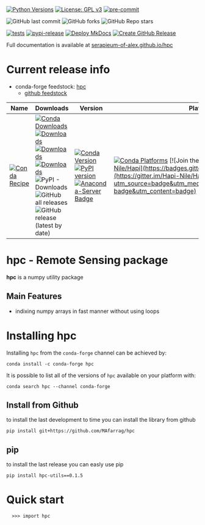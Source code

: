 [![Python Versions](https://img.shields.io/pypi/pyversions/hpc.png)](https://img.shields.io/pypi/pyversions/hpc)
[![License: GPL v3](https://img.shields.io/badge/License-GPLv3-blue.svg)](https://www.gnu.org/licenses/gpl-3.0)
[![pre-commit](https://img.shields.io/badge/pre--commit-enabled-brightgreen?logo=pre-commit&logoColor=white)](https://github.com/pre-commit/pre-commit)



![GitHub last commit](https://img.shields.io/github/last-commit/Serapieum-of-alex/hpc)
![GitHub forks](https://img.shields.io/github/forks/Serapieum-of-alex/hpc?style=social)
![GitHub Repo stars](https://img.shields.io/github/stars/Serapieum-of-alex/hpc?style=social)


[![tests](https://github.com/Serapieum-of-alex/hpc/actions/workflows/tests.yml/badge.svg)](https://github.com/Serapieum-of-alex/hpc/actions/workflows/tests.yml)
[![pypi-release](https://github.com/Serapieum-of-alex/hpc/actions/workflows/pypi-release.yml/badge.svg)](https://github.com/Serapieum-of-alex/hpc/actions/workflows/pypi-release.yml)
[![Deploy MkDocs](https://github.com/Serapieum-of-alex/hpc/actions/workflows/github-pages-mkdocs.yml/badge.svg)](https://github.com/Serapieum-of-alex/hpc/actions/workflows/github-pages-mkdocs.yml)
[![Create GitHub Release](https://github.com/Serapieum-of-alex/hpc/actions/workflows/create-release.yml/badge.svg)](https://github.com/Serapieum-of-alex/hpc/actions/workflows/create-release.yml)

Full documentation is available at [serapieum-of-alex.github.io/hpc](https://serapieum-of-alex.github.io/hpc//)

Current release info
====================
- conda-forge feedstock: [hpc](https://anaconda.org/conda-forge/hpc)
  - [github feedstock](https://github.com/conda-forge/hpc-feedstock)

| Name | Downloads                                                                                                                                                                                                                                                                                                                                                                                                                                                                                                                                                                                                                                                                            | Version | Platforms |
| --- |--------------------------------------------------------------------------------------------------------------------------------------------------------------------------------------------------------------------------------------------------------------------------------------------------------------------------------------------------------------------------------------------------------------------------------------------------------------------------------------------------------------------------------------------------------------------------------------------------------------------------------------------------------------------------------------| --- | --- |
| [![Conda Recipe](https://img.shields.io/badge/recipe-hpc-green.svg)](https://anaconda.org/conda-forge/hpc) | [![Conda Downloads](https://img.shields.io/conda/dn/conda-forge/hpc.svg)](https://anaconda.org/conda-forge/hpc) [![Downloads](https://pepy.tech/badge/hpc-utils)](https://pepy.tech/project/hpc) [![Downloads](https://pepy.tech/badge/hpc-utils/month)](https://pepy.tech/project/hpc)  [![Downloads](https://pepy.tech/badge/hpc-utils/week)](https://pepy.tech/project/hpc)  ![PyPI - Downloads](https://img.shields.io/pypi/dd/hpc-utils?color=blue&style=flat-square) ![GitHub all releases](https://img.shields.io/github/downloads/Serapieum-of-alex/hpc/total) ![GitHub release (latest by date)](https://img.shields.io/github/downloads/Serapieum-of-alex/hpc/0.1.4/total) | [![Conda Version](https://img.shields.io/conda/vn/conda-forge/hpc.svg)](https://anaconda.org/conda-forge/hpc) [![PyPI version](https://badge.fury.io/py/hpc.svg)](https://badge.fury.io/py/hpc) [![Anaconda-Server Badge](https://anaconda.org/conda-forge/hpc/badges/version.svg)](https://anaconda.org/conda-forge/hpc) | [![Conda Platforms](https://img.shields.io/conda/pn/conda-forge/hpc.svg)](https://anaconda.org/conda-forge/hpc) [![Join the chat at https://gitter.im/Hapi-Nile/Hapi](https://badges.gitter.im/Hapi-Nile/Hapi.svg)](https://gitter.im/Hapi-Nile/Hapi?utm_source=badge&utm_medium=badge&utm_campaign=pr-badge&utm_content=badge) |

hpc - Remote Sensing package
=====================================================================
**hpc** is a numpy utility package

Main Features
-------------
  - indixing numpy arrays in fast manner without using loops


Installing hpc
===============

Installing `hpc` from the `conda-forge` channel can be achieved by:

```
conda install -c conda-forge hpc
```

It is possible to list all of the versions of `hpc` available on your platform with:

```
conda search hpc --channel conda-forge
```

## Install from Github
to install the last development to time you can install the library from github
```
pip install git+https://github.com/MAfarrag/hpc
```

## pip
to install the last release you can easly use pip
```
pip install hpc-utils==0.1.5
```

Quick start
===========

```
  >>> import hpc
```
